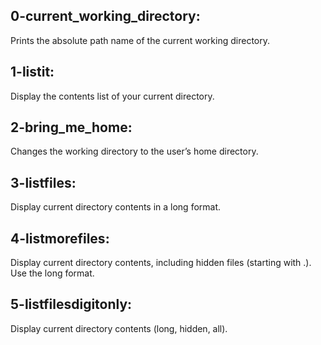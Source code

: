 ## 0-current_working_directory:
Prints the absolute path name of the current working directory.

## 1-listit:
Display the contents list of your current directory.

## 2-bring_me_home:
Changes the working directory to the user’s home directory.

## 3-listfiles:
Display current directory contents in a long format.

## 4-listmorefiles:
Display current directory contents, including hidden files (starting with .). Use the long format.

## 5-listfilesdigitonly:
Display current directory contents (long, hidden, all).
